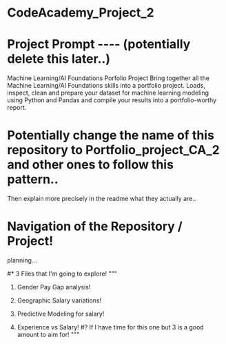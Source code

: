 # CodeAcademy_Project_2


# Project Prompt ---- (potentially delete this later..)
Machine Learning/AI Foundations Porfolio Project
Bring together all the Machine Learning/AI Foundations skills into a portfolio project. Loads, inspect, clean and prepare your dataset for machine learning modeling using Python and Pandas and compile your results into a portfolio-worthy report.

# Potentially change the name of this repository to Portfolio_project_CA_2 and other ones to follow this pattern..
Then explain more precisely in the readme what they actually are..

# Navigation of the Repository / Project!

planning...

#* 3 Files that I'm going to explore!
"""
1) Gender Pay Gap analysis!
2) Geographic Salary variations!
3) Predictive Modeling for salary!

4) Experience vs Salary! #? If I have time for this one but 3 is a good amount to aim for!
"""
